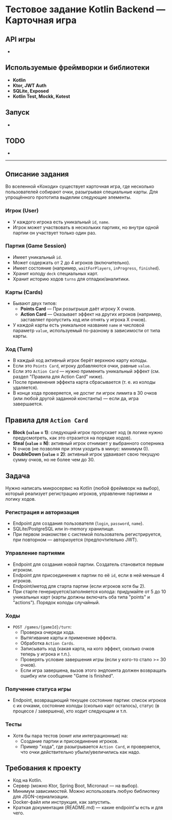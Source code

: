 # Тестовое задание Kotlin Backend — Карточная игра

## API игры

- 

## Используемые фреймворки и библиотеки

- **Kotlin**
- **Ktor, JWT Auth**
- **SQLite, Exposed**
- **Kotlin Test, Mockk, Kotest**

## Запуск

-

## TODO

-

---

## Описание задания

Во вселенной «Кокоди» существует карточная игра, где несколько пользователей собирают очки, разыгрывая специальные карты. Для упрощённого прототипа выделим следующие элементы.

### Игрок (User)
- У каждого игрока есть уникальный `id`, `name`.
- Игрок может участвовать в нескольких партиях, но внутри одной партии он участвует только один раз.

### Партия (Game Session)
- Имеет уникальный `id`.
- Может содержать от 2 до 4 игроков (включительно).
- Имеет состояние (например, `waitForPlayers`, `inProgress`, `finished`).
- Хранит колоду `deck` специальных карт.
- Хранит историю ходов `turns` для отладки/аналитики.

### Карты (Cards)
- Бывают двух типов:
  - **Points Card** — При розыгрыше даёт игроку X очков.
  - **Action Card** — Оказывает эффект на других игроков (например, заставляет пропустить ход или отнять у игрока X очков).
- У каждой карты есть уникальное название `name` и числовой параметр `value`, используемый по-разному в зависимости от типа карты.

### Ход (Turn)
- В каждый ход активный игрок берёт верхнюю карту колоды.
- Если это `Points Card`, игроку добавляются очки, равные `value`.
- Если это `Action Card` — нужно применить уникальный эффект (см. раздел "Правила для Action Card" ниже).
- После применения эффекта карта сбрасывается (т. е. из колоды удаляется).
- В конце хода проверяется, не достиг ли игрок лимита в 30 очков (или любой другой заданной константы) — если да, игра завершается.

## Правила для `Action Card`

- **Block (`value` = 1)**: следующий игрок пропускает ход (в логике нужно предусмотреть, как это отразится на порядке ходов).
- **Steal (`value` = N)**: активный игрок отнимает у выбранного соперника N очков (не позволяя при этом уходить в минус: минимум 0).
- **DoubleDown (`value` = 2)**: активный игрок удваивает свою текущую сумму очков, но не более чем до 30.

## Задача

Нужно написать микросервис на Kotlin (любой фреймворк на выбор), который реализует регистрацию игроков, управление партиями и логику ходов.

### Регистрация и авторизация
- Endpoint для создания пользователя (`login`, `password`, `name`).
- SQLite/PostgreSQL или in-memory хранилище.
- При первом знакомстве с системой пользователь регистрируется, при повторном — авторизуется (предпочтительно JWT).

### Управление партиями
- Endpoint для создания новой партии. Создатель становится первым игроком.
- Endpoint для присоединения к партии по её `id`, если в ней меньше 4 игроков.
- Endpoint/метод для старта партии (если игроков хотя бы 2).
- При старте генерируется/заполняется колода: придумайте от 5 до 10 уникальных карт (карты должны включать оба типа "points" и "actions"). Порядок колоды случайный.

### Ходы
- `POST /games/{gameId}/turn`:
  - Проверка очереди хода.
  - Вытягивание карты и применение эффекта.
  - Обработка `Action Cards`.
  - Записывать ход (какая карта, на кого эффект, сколько очков теперь у игрока и т.п.).
  - Проверять условие завершения игры (если у кого-то стало >= 30 очков).
  - Если игра завершена, вызов этого эндпоинта должен возвращать ошибку или сообщение "Game is finished".

### Получение статуса игры
- Endpoint, возвращающий текущее состояние партии: список игроков с их очками, состояние колоды (сколько карт осталось), статус (в процессе / завершена), кто ходит следующим и т.п.

### Тесты
- Хотя бы пара тестов (юнит или интеграционные) на:
  - Создание партии и присоединение игроков.
  - Пример "хода", где разыгрывается `Action Card`, и проверяется, что очки действительно убыли/увеличились как надо.

## Требования к проекту

- Код на Kotlin.
- Сервер (можно Ktor, Spring Boot, Micronaut — на выбор).
- Минимум зависимостей. Можно использовать любую библиотеку для JSON-сериализации.
- Docker-файл или инструкция, как запустить.
- Краткая документация (README.md) — какие endpoint'ы есть и для чего.
